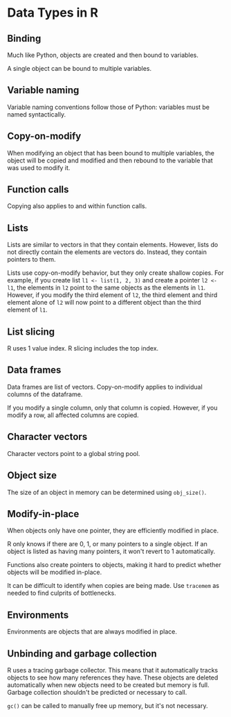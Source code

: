 # Data Types in R

## Binding
Much like Python, objects are created and then bound to variables.

A single object can be bound to multiple variables.

## Variable naming
Variable naming conventions follow those of Python: variables must be named syntactically. 

## Copy-on-modify
When modifying an object that has been bound to multiple variables, the object will be
copied and modified and then rebound to the variable that was used to modify it.

## Function calls
Copying also applies to and within function calls. 

## Lists
Lists are similar to vectors in that they contain elements. However, lists do not directly
contain the elements are vectors do. Instead, they contain pointers to them.

Lists use copy-on-modify behavior, but they only create shallow copies. For example, if
you create list `l1 <- list(1, 2, 3)` and create a pointer `l2 <- l1`, the elements in `l2`
point to the same objects as the elements in `l1`. However, if you modify the third element of
`l2`, the third element and third element alone of `l2` will now point to a different object
than the third element of `l1`.

## List slicing
R uses 1 value index. R slicing includes the top index.

## Data frames
Data frames are list of vectors. Copy-on-modify applies to individual columns of the dataframe.

If you modify a single column, only that column is copied. However, if you modify a row, 
all affected columns are copied.

## Character vectors
Character vectors point to a global string pool.

## Object size
The size of an object in memory can be determined using `obj_size()`.

## Modify-in-place
When objects only have one pointer, they are efficiently modified in place.

R only knows if there are 0, 1, or many pointers to a single object. If an object is listed
as having many pointers, it won't revert to 1 automatically. 

Functions also create pointers to objects, making it hard to predict whether objects
will be modified in-place.

It can be difficult to identify when copies are being made. Use `tracemem` as needed to
find culprits of bottlenecks.

## Environments
Environments are objects that are always modified in place.

## Unbinding and garbage collection
R uses a tracing garbage collector. This means that it automatically tracks objects
to see how many references they have. These objects are deleted automatically when new
objects need to be created but memory is full. Garbage collection shouldn't be predicted
or necessary to call.

`gc()` can be called to manually free up memory, but it's not necessary.

